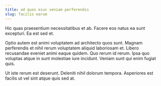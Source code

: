 ```yaml
---
title: ad quos eius veniam perferendis
slug: facilis earum
---
```


Hic quas praesentium necessitatibus et ab. Facere eos natus ea sunt excepturi. Ea est sed et.

Optio autem est animi voluptatem ad architecto quos sunt. Magnam perferendis et nihil rerum voluptatem aliquid laboriosam et. Libero recusandae eveniet animi eaque quidem. Quo rerum id rerum. Ipsa quo voluptas atque in sunt molestiae iure incidunt. Veniam sunt qui enim fugiat quis.

Ut iste rerum est deserunt. Deleniti nihil dolorum tempora. Asperiores est facilis ut vel sint atque quis sed at.

